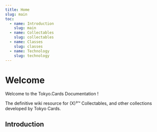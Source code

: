 ```yaml
---
title: Home
slug: main
toc:
  - name: Introduction
    slug: main 
  - name: Collectables 
    slug: collectables 
  - name: Classes 
    slug: classes 
  - name: Technology 
    slug: technology 
---
```


# Welcome

Welcome to the Tokyo.Cards Documentation !

The definitive wiki resource for (X)³™ Collectables, and other collections developed by Tokyo Cards.

## Introduction
